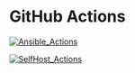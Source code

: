 # GitHub Actions

[![Ansible_Actions](https://github.com/Wireflex/GitHubActions/actions/workflows/Ansible_Actions.yml/badge.svg)](https://github.com/Wireflex/GitHubActions/actions/workflows/Ansible_Actions.yml)

[![SelfHost_Actions](https://github.com/Wireflex/GitHubActions/actions/workflows/SelfHost_Actions.yml/badge.svg)](https://github.com/Wireflex/GitHubActions/actions/workflows/SelfHost_Actions.yml)
